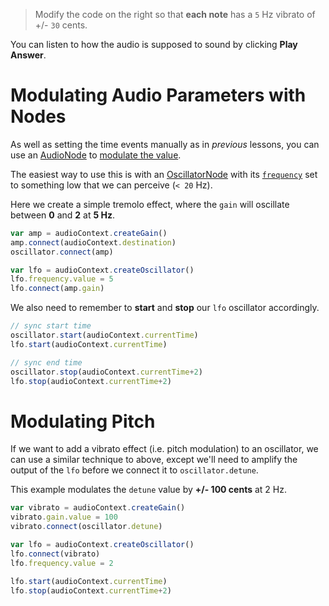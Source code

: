 > Modify the code on the right so that **each note** has a `5` Hz vibrato of +/- `30` cents.

You can listen to how the audio is supposed to sound by clicking **Play Answer**.

# Modulating Audio Parameters with Nodes

As well as setting the time events manually as in _previous_ lessons, you can use an [AudioNode](https://developer.mozilla.org/en-US/docs/Web/API/AudioNode) to [modulate the value](https://developer.mozilla.org/en-US/docs/Web/API/AudioNode/connect(AudioParam)).

The easiest way to use this is with an [OscillatorNode](https://developer.mozilla.org/en-US/docs/Web/API/OscillatorNode) with its [`frequency`](https://developer.mozilla.org/en-US/docs/Web/API/OscillatorNode/frequency) set to something low that we can perceive (`< 20` Hz).

Here we create a simple tremolo effect, where the `gain` will oscillate between **0** and **2** at **5 Hz**.

```js
var amp = audioContext.createGain()
amp.connect(audioContext.destination)
oscillator.connect(amp)

var lfo = audioContext.createOscillator()
lfo.frequency.value = 5
lfo.connect(amp.gain)
```

We also need to remember to **start** and **stop** our `lfo` oscillator accordingly.

```js
// sync start time
oscillator.start(audioContext.currentTime)
lfo.start(audioContext.currentTime)

// sync end time
oscillator.stop(audioContext.currentTime+2)
lfo.stop(audioContext.currentTime+2)
```

# Modulating Pitch

If we want to add a vibrato effect (i.e. pitch modulation) to an oscillator, we can use a similar technique to above, except we'll need to amplify the output of the `lfo` before we connect it to `oscillator.detune`.

This example modulates the `detune` value by **+/- 100 cents** at 2 Hz.

```js
var vibrato = audioContext.createGain()
vibrato.gain.value = 100
vibrato.connect(oscillator.detune)

var lfo = audioContext.createOscillator()
lfo.connect(vibrato)
lfo.frequency.value = 2

lfo.start(audioContext.currentTime)
lfo.stop(audioContext.currentTime+2)
```
